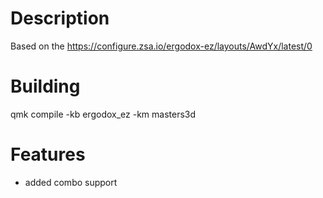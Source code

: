 # Description
 
 Based on the https://configure.zsa.io/ergodox-ez/layouts/AwdYx/latest/0

# Building

qmk compile -kb ergodox_ez -km masters3d

# Features

- added combo support
